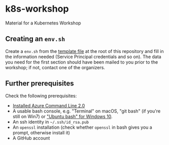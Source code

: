 # k8s-workshop

Material for a Kubernetes Workshop

## Creating an `env.sh`

Create a `env.sh` from the [template file](env.sh.template) at the root of this repository and fill in the information needed (Service Principal credentials and so on). The data you need for the first section should have been mailed to you prior to the workshop; if not, contact one of the organizers.

## Further prerequisites

Check the following prerequisites:

* [Installed Azure Command Line 2.0](https://docs.microsoft.com/en-us/cli/azure/install-azure-cli)
* A usable bash console, e.g. "Terminal" on macOS, "git bash" (if you're still on Win7) or ["Ubuntu bash" for Windows 10](https://msdn.microsoft.com/commandline/wsl/install_guide).
* An ssh identity in `~/.ssh/id_rsa.pub`
* An `openssl` installation (check whether `openssl` in bash gives you a prompt, otherwise install it)
* A GitHub account
